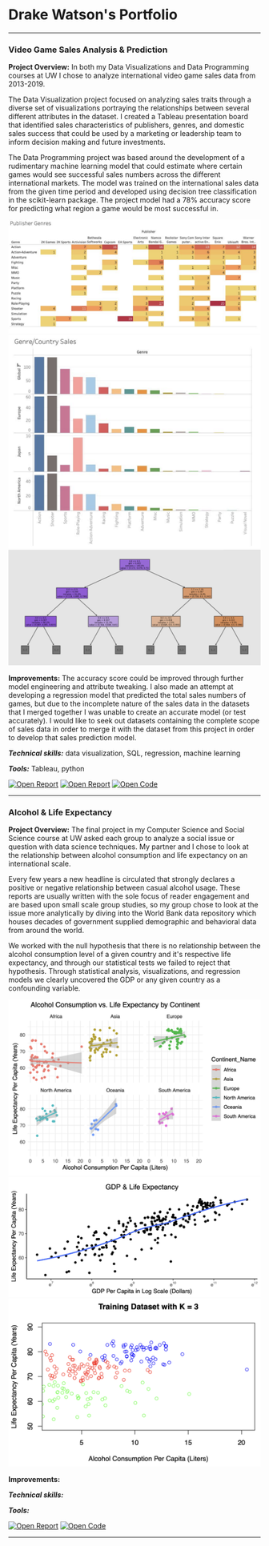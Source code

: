# Drake Watson's Portfolio

---

### Video Game Sales Analysis & Prediction

**Project Overview:** In both my Data Visualizations and Data Programming courses at UW I chose to analyze international video game sales data from 2013-2019.

The Data Visualization project focused on analyzing sales traits through a diverse set of visualizations portraying the relationships between several different attributes in the dataset. I created a Tableau presentation board that identified sales characteristics of publishers, genres, and domestic sales success that could be used by a marketing or leadership team to inform decision making and future investments.

The Data Programming project was based around the development of a rudimentary machine learning model that could estimate where certain games would see successful sales numbers across the different international markets. The model was trained on the international sales data from the given time period and developed using decision tree classification in the scikit-learn package. The project model had a 78% accuracy score for predicting what region a game would be most successful in.

<img src="assets/img/vg-sales-tab-genre-heat.png?raw=true"/>
<img src="assets/img/vg-sales-tab-bar.png?raw=true"/>
<img src="assets/img/vg-sales-tree.png?raw=true"/>

**Improvements:** The accuracy score could be improved through further model engineering and attribute tweaking. I also made an attempt at developing a regression model that predicted the total sales numbers of games, but due to the incomplete nature of the sales data in the datasets that I merged together I was unable to create an accurate model (or test accurately). I would like to seek out datasets containing the complete scope of sales data in order to merge it with the dataset from this project in order to develop that sales prediction model.

***Technical skills:*** data visualization, SQL, regression, machine learning

***Tools:*** Tableau, python

[![Open Report](https://img.shields.io/badge/PDF-View_Report-red?logo=MicrosoftWord)](video-game-sales/vgsales-cs412/A3_Tableau_Visualizations.pdf)
[![Open Report](https://img.shields.io/badge/PDF-View_Report-red?logo=MicrosoftWord)](video-game-sales/vgsales-cs163/report.pdf)
[![Open Code](https://img.shields.io/badge/Jupyter-Open_Files-red?logo=Jupyter)](https://github.com/datadraco/datadraco.github.io/tree/main/video-game-sales)


---

### Alcohol & Life Expectancy

**Project Overview:** The final project in my Computer Science and Social Science course at UW asked each group to analyze a social issue or question with data science techniques. My partner and I chose to look at the relationship between alcohol consumption and life expectancy on an international scale.

Every few years a new headline is circulated that strongly declares a positive or negative relationship between casual alcohol usage. These reports are usually written with the sole focus of reader engagement and are based upon small scale group studies, so my group chose to look at the issue more analytically by diving into the World Bank data repository which houses decades of government supplied demographic and behavioral data from around the world.

We worked with the null hypothesis that there is no relationship between the alcohol consumption level of a given country and it's respective life expectancy, and through our statistical tests we failed to reject that hypothesis. Through statistical analysis, visualizations, and regression models we clearly uncovered the GDP or any given country as a confounding variable.

<img src="assets/img/alc-continent-wrap.png?raw=true"/>
<img src="assets/img/alc-gdp.png?raw=true"/>
<img src="assets/img/alc-kmeans.png?raw=true"/>

**Improvements:** 

***Technical skills:***

***Tools:*** 

[![Open Report](https://img.shields.io/badge/PDF-View_Report-red?logo=MicrosoftWord)]()
[![Open Code](https://img.shields.io/badge/Jupyter-Open_Files-red?logo=Jupyter)]()


---
